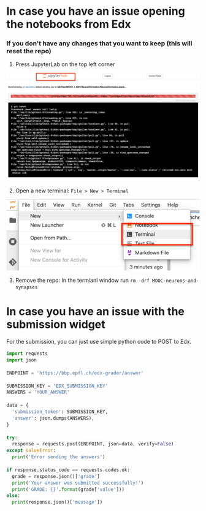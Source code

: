# In case you have an issue opening the notebooks from Edx

### If you don't have any changes that you want to keep (this will reset the repo)
1) Press JupyterLab on the top left corner

![error](./error-lab.png)

2) Open a new terminal:
`File > New > Terminal`

![terminal](./open-terminal.png)

3) Remove the repo:
In the termianl window run `rm -drf MOOC-neurons-and-synapses`

# In case you have an issue with the submission widget

For the submission, you can just use simple python code to POST to Edx.

```python
import requests
import json

ENDPOINT = 'https://bbp.epfl.ch/edx-grader/answer'

SUBMISSION_KEY = 'EDX_SUBMISSION_KEY'
ANSWERS = 'YOUR_ANSWER'

data = {
  'submission_token': SUBMISSION_KEY,
  'answer': json.dumps(ANSWERS),
}

try:
  response = requests.post(ENDPOINT, json=data, verify=False)
except ValueError:
  print('Error sending the answers')

if response.status_code == requests.codes.ok:
  grade = response.json()['grade']
  print('Your answer was submitted successfully!')
  print('GRADE: {}'.format(grade['value']))
else:
  print(response.json()['message'])
```
